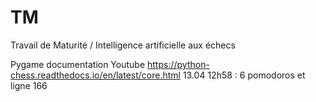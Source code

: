 # TM
Travail de Maturité / Intelligence artificielle aux échecs

Pygame documentation
Youtube
https://python-chess.readthedocs.io/en/latest/core.html
13.04 12h58 :
6 pomodoros et ligne 166